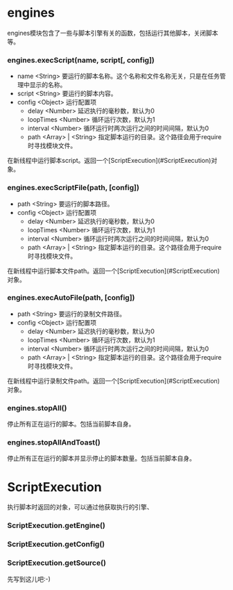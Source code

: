 # engines

engines模块包含了一些与脚本引擎有关的函数，包括运行其他脚本，关闭脚本等。

### engines.execScript(name, script\[, config\])
* name \<String\> 要运行的脚本名称。这个名称和文件名称无关，只是在任务管理中显示的名称。
* script \<String\> 要运行的脚本内容。
* config \<Object\> 运行配置项
    * delay \<Number\> 延迟执行的毫秒数，默认为0
    * loopTimes \<Number\> 循环运行次数，默认为1
    * interval \<Number\> 循环运行时两次运行之间的时间间隔，默认为0
    * path \<Array\> | \<String\> 指定脚本运行的目录。这个路径会用于require时寻找模块文件。

在新线程中运行脚本script。返回一个\[ScriptExecution\](#ScriptExecution)对象。

### engines.execScriptFile(path, \[config\])
* path \<String\> 要运行的脚本路径。
* config \<Object\> 运行配置项
    * delay \<Number\> 延迟执行的毫秒数，默认为0
    * loopTimes \<Number\> 循环运行次数，默认为1
    * interval \<Number\> 循环运行时两次运行之间的时间间隔，默认为0
    * path \<Array\> | \<String\> 指定脚本运行的目录。这个路径会用于require时寻找模块文件。

在新线程中运行脚本文件path。返回一个\[ScriptExecution\](#ScriptExecution)对象。

### engines.execAutoFile(path, \[config\])
* path \<String\> 要运行的录制文件路径。
* config \<Object\> 运行配置项
    * delay \<Number\> 延迟执行的毫秒数，默认为0
    * loopTimes \<Number\> 循环运行次数，默认为1
    * interval \<Number\> 循环运行时两次运行之间的时间间隔，默认为0
    * path \<Array\> | \<String\> 指定脚本运行的目录。这个路径会用于require时寻找模块文件。

在新线程中运行录制文件path。返回一个\[ScriptExecution\](#ScriptExecution)对象。

### engines.stopAll()

停止所有正在运行的脚本。包括当前脚本自身。

### engines.stopAllAndToast()

停止所有正在运行的脚本并显示停止的脚本数量。包括当前脚本自身。

# ScriptExecution

执行脚本时返回的对象，可以通过他获取执行的引擎、

### ScriptExecution.getEngine()

### ScriptExecution.getConfig()

### ScriptExecution.getSource()

先写到这儿吧:-)